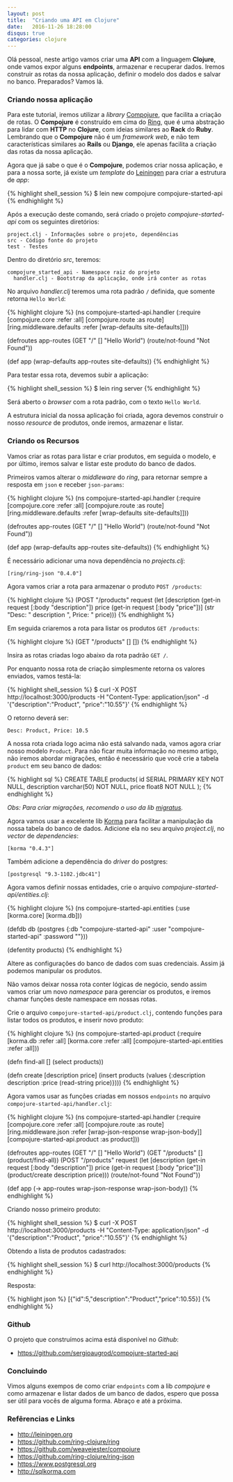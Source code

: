 ```yaml
---
layout: post
title:  "Criando uma API em Clojure"
date:   2016-11-26 18:28:00
disqus: true
categories: clojure
---
```


Olá pessoal, neste artigo vamos criar uma **API** com a linguagem **Clojure**, onde vamos expor alguns **endpoints**, armazenar e recuperar dados. Iremos construir as rotas da nossa aplicação, definir o modelo dos dados e salvar no banco. Preparados? Vamos lá.

### Criando nossa aplicação

Para este tutorial, iremos utilizar a *library* [Compojure](https://github.com/weavejester/compojure), que facilita a criação de rotas. O **Compojure** é construído em cima do [Ring](https://github.com/ring-clojure/ring), que é uma abstração para lidar com **HTTP** no **Clojure**, com ideias similares ao **Rack** do **Ruby**. Lembrando que o **Compojure** não é um *framework* *web*, e não tem características similares ao **Rails** ou **Django**, ele apenas facilita a criação das rotas da nossa aplicação.

Agora que já sabe o que é o **Compojure**, podemos criar nossa aplicação, e para a nossa sorte, já existe um *template* do [Leiningen](https://github.com/technomancy/leiningen) para criar a estrutura de *app*:

{% highlight shell_session %}
$ lein new compojure compojure-started-api
{% endhighlight %}

Após a execução deste comando, será criado o projeto *compojure-started-api* com os seguintes diretórios:

```
project.clj - Informações sobre o projeto, dependências
src - Código fonte do projeto
test - Testes
```

Dentro do diretório *src*, teremos:

```
compojure_started_api - Namespace raiz do projeto
  handler.clj - Bootstrap da aplicação, onde irá conter as rotas
```

No arquivo *handler.clj* teremos uma rota padrão `/` definida, que somente retorna `Hello World`:

{% highlight clojure %}
(ns compojure-started-api.handler
  (:require [compojure.core :refer :all]
            [compojure.route :as route]
            [ring.middleware.defaults :refer [wrap-defaults site-defaults]]))

(defroutes app-routes
  (GET "/" [] "Hello World")
  (route/not-found "Not Found"))

(def app
  (wrap-defaults app-routes site-defaults))
{% endhighlight %}

Para testar essa rota, devemos subir a aplicação:

{% highlight shell_session %}
$ lein ring server
{% endhighlight %}

Será aberto o *browser* com a rota padrão, com o texto `Hello World`.

A estrutura inicial da nossa aplicação foi criada, agora devemos construir o nosso *resource* de produtos, onde iremos, armazenar e listar.

### Criando os Recursos

Vamos criar as rotas para listar e criar produtos, em seguida o modelo, e por último, iremos salvar e listar este produto do banco de dados.

Primeiros vamos alterar o *middleware* do *ring*, para retornar sempre a resposta em `json` e receber `json-params`:

{% highlight clojure %}
(ns compojure-started-api.handler
  (:require [compojure.core :refer :all]
            [compojure.route :as route]
            [ring.middleware.defaults :refer [wrap-defaults site-defaults]]))

(defroutes app-routes
  (GET "/" [] "Hello World")
  (route/not-found "Not Found"))

(def app
  (wrap-defaults app-routes site-defaults))
{% endhighlight %}

É necessário adicionar uma nova dependência no *projects.clj*:

```
[ring/ring-json "0.4.0"]
```

Agora vamos criar a rota para armazenar o produto `POST /products`:

{% highlight clojure %}
(POST "/products" request
      (let [description (get-in request [:body "description"])
            price (get-in request [:body "price"])]
        (str "Desc: " description ", Price: " price)))
{% endhighlight %}

Em seguida criaremos a rota para listar os produtos `GET /products`:

{% highlight clojure %}
(GET "/products" [] [])
{% endhighlight %}

Insira as rotas criadas logo abaixo da rota padrão `GET /`.

Por enquanto nossa rota de criação simplesmente retorna os valores enviados, vamos testá-la:

{% highlight shell_session %}
$ curl -X POST http://localhost:3000/products -H "Content-Type: application/json" -d '{"description":"Product", "price":"10.55"}'
{% endhighlight %}

O retorno deverá ser:

```
Desc: Product, Price: 10.5
```

A nossa rota criada logo acima não está salvando nada, vamos agora criar nosso modelo `Product`. Para não ficar muita informação no mesmo artigo, não iremos abordar migrações, então é necessário que você crie a tabela `product` em seu banco de dados:

{% highlight sql %}
CREATE TABLE products(
  id SERIAL PRIMARY KEY NOT NULL,
  description varchar(50) NOT NULL,
  price float8 NOT NULL
);
{% endhighlight %}

*Obs: Para criar migrações, recomendo o uso da lib [migratus](https://github.com/yogthos/migratus).*

Agora vamos usar a excelente lib [Korma](http://sqlkorma.com/) para facilitar a manipulação da nossa tabela do banco de dados. Adicione ela no seu arquivo *project.clj*, no *vector* de *dependencies*:

```
[korma "0.4.3"]
```

Também adicione a dependência do *driver* do postgres:

```
[postgresql "9.3-1102.jdbc41"]
```

Agora vamos definir nossas entidades, crie o arquivo *compojure-started-api/entities.clj*:

{% highlight clojure %}
(ns compojure-started-api.entities
  (:use [korma.core]
        [korma.db]))

(defdb db (postgres {:db "compojure-started-api"
                     :user "compojure-started-api"
                     :password ""}))

(defentity products)
{% endhighlight %}

Altere as configurações do banco de dados com suas credenciais. Assim já podemos manipular os produtos.

Não vamos deixar nossa rota conter lógicas de negócio, sendo assim vamos criar um novo *namespace* para gerenciar os produtos, e iremos chamar funções deste namespace em nossas rotas.

Crie o arquivo `compojure-started-api/product.clj`, contendo funções para listar todos os produtos, e inserir novo produto:

{% highlight clojure %}
(ns compojure-started-api.product
  (:require [korma.db :refer :all]
            [korma.core :refer :all]
            [compojure-started-api.entities :refer :all]))

(defn find-all
  []
  (select products))

(defn create
  [description price]
  (insert products
          (values {:description description :price (read-string price)})))
{% endhighlight %}

Agora vamos usar as funções criadas em nossos `endpoints` no arquivo `compojure-started-api/handler.clj`:

{% highlight clojure %}
(ns compojure-started-api.handler
  (:require [compojure.core :refer :all]
            [compojure.route :as route]
            [ring.middleware.json :refer [wrap-json-response wrap-json-body]]
            [compojure-started-api.product :as product]))

(defroutes app-routes
  (GET "/" [] "Hello World")
  (GET "/products" [] (product/find-all))
  (POST "/products" request
        (let [description (get-in request [:body "description"])
              price (get-in request [:body "price"])]
          (product/create description price)))
  (route/not-found "Not Found"))

(def app
  (-> app-routes
      wrap-json-response
      wrap-json-body))
{% endhighlight %}

Criando nosso primeiro produto:

{% highlight shell_session %}
$ curl -X POST http://localhost:3000/products -H "Content-Type: application/json" -d '{"description":"Product", "price":"10.55"}'
{% endhighlight %}

Obtendo a lista de produtos cadastrados:

{% highlight shell_session %}
$ curl http://localhost:3000/products
{% endhighlight %}

Resposta:

{% highlight json %}
[{"id":5,"description":"Product","price":10.55}]
{% endhighlight %}

### Github

O projeto que construímos acima está disponível no *Github*:

* <https://github.com/sergioaugrod/compojure-started-api>

### Concluindo

Vimos alguns exempos de como criar `endpoints` com a lib *compojure* e como armazenar e listar dados de um banco de dados, espero que possa ser útil para vocês de alguma forma. Abraço e até a próxima.

### Refêrencias e Links

* <http://leiningen.org>
* <https://github.com/ring-clojure/ring>
* <https://github.com/weavejester/compojure>
* <https://github.com/ring-clojure/ring-json>
* <https://www.postgresql.org>
* <http://sqlkorma.com>
